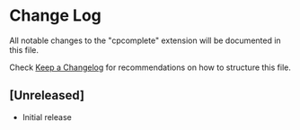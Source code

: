 # Change Log
All notable changes to the "cpcomplete" extension will be documented in this file.

Check [Keep a Changelog](http://keepachangelog.com/) for recommendations on how to structure this file.

## [Unreleased]
- Initial release